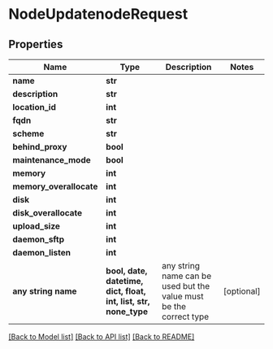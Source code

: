 # NodeUpdatenodeRequest


## Properties
Name | Type | Description | Notes
------------ | ------------- | ------------- | -------------
**name** | **str** |  | 
**description** | **str** |  | 
**location_id** | **int** |  | 
**fqdn** | **str** |  | 
**scheme** | **str** |  | 
**behind_proxy** | **bool** |  | 
**maintenance_mode** | **bool** |  | 
**memory** | **int** |  | 
**memory_overallocate** | **int** |  | 
**disk** | **int** |  | 
**disk_overallocate** | **int** |  | 
**upload_size** | **int** |  | 
**daemon_sftp** | **int** |  | 
**daemon_listen** | **int** |  | 
**any string name** | **bool, date, datetime, dict, float, int, list, str, none_type** | any string name can be used but the value must be the correct type | [optional]

[[Back to Model list]](../README.md#documentation-for-models) [[Back to API list]](../README.md#documentation-for-api-endpoints) [[Back to README]](../README.md)


